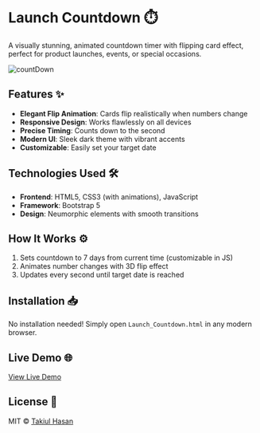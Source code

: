 # Launch Countdown ⏱️

A visually stunning, animated countdown timer with flipping card effect, perfect for product launches, events, or special occasions.

![countDown](https://github.com/user-attachments/assets/b286c508-2a26-4ad9-a5aa-98b9d122b68c)

## Features ✨

- **Elegant Flip Animation**: Cards flip realistically when numbers change
- **Responsive Design**: Works flawlessly on all devices
- **Precise Timing**: Counts down to the second
- **Modern UI**: Sleek dark theme with vibrant accents
- **Customizable**: Easily set your target date

## Technologies Used 🛠️

- **Frontend**: HTML5, CSS3 (with animations), JavaScript
- **Framework**: Bootstrap 5
- **Design**: Neumorphic elements with smooth transitions

## How It Works ⚙️

1. Sets countdown to 7 days from current time (customizable in JS)
2. Animates number changes with 3D flip effect
3. Updates every second until target date is reached
## Installation 📥

No installation needed! Simply open `Launch_Countdown.html` in any modern browser.

## Live Demo 🌐

[View Live Demo](https://github.com/kmt-dev80)

## License 📄

MIT © [Takiul Hasan](https://github.com/kmt-dev80)
